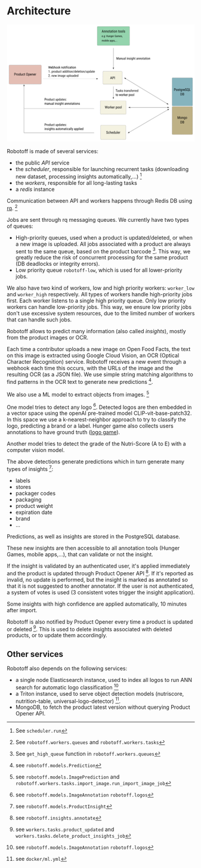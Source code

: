 # Architecture

![Robotoff Architecture](../assets/architecture.svg)

Robotoff is made of several services:

- the public _API_ service
- the _scheduler_, responsible for launching recurrent tasks (downloading new dataset, processing insights automatically,...) [^scheduler]
- the _workers_, responsible for all long-lasting tasks
- a _redis_ instance

Communication between API and workers happens through Redis DB using [rq](https://python-rq.org). [^worker_job]

Jobs are sent through rq messaging queues. We currently have two types of queues:
- High-priority queues, used when a product is updated/deleted, or when a new image is uploaded. All jobs associated with a product are always sent to the same queue, based on the product barcode [^product_specific_queue]. This way, we greatly reduce the risk of concurrent processing for the same product (DB deadlocks or integrity errors).
- Low priority queue `robotoff-low`, which is used for all lower-priority jobs.

We also have two kind of workers, low and high priority workers: `worker_low` and `worker_high` respectively. All types of workers handle high-priority jobs first. Each worker listens to a single high priority queue. Only low priority workers can handle low-priority jobs. This way, we ensure low priority jobs don't use excessive system resources, due to the limited number of workers that can handle such jobs.

[^scheduler]: See `scheduler.run`

[^worker_job]: See `robotoff.workers.queues` and `robotoff.workers.tasks`

[^product_specific_queue]: See `get_high_queue` function in `robotoff.workers.queues`

Robotoff allows to predict many information (also called _insights_), mostly from the product images or OCR.

Each time a contributor uploads a new image on Open Food Facts, the text on this image is extracted using Google Cloud Vision, an OCR (Optical Character Recognition) service. Robotoff receives a new event through a webhook each time this occurs, with the URLs of the image and the resulting OCR (as a JSON file).
We use simple string matching algorithms to find patterns in the OCR text to generate new predictions [^predictions].

We also use a ML model to extract objects from images. [^image_predictions]

One model tries to detect any logo [^logos].
Detected logos are then embedded in a vector space using the openAI pre-trained model CLIP-vit-base-patch32.
In this space we use a k-nearest-neighbor approach to try to classify the logo, predicting a brand or a label.
Hunger game also collects users annotations to have ground truth ([logo game](https://hunger.openfoodfacts.org/logos)).

Another model tries to detect the grade of the Nutri-Score (A to E) 
with a computer vision model.

The above detections generate predictions which in turn generate many types of insights [^insights]:

- labels
- stores
- packager codes
- packaging
- product weight
- expiration date
- brand
- ...

Predictions, as well as insights are stored in the PostgreSQL database.

[^predictions]: see `robotoff.models.Prediction`

[^image_predictions]: see `robotoff.models.ImagePrediction` and `robotoff.workers.tasks.import_image.run_import_image_job`

[^insights]: see `robotoff.models.ProductInsight`

[^logos]: see `robotoff.models.ImageAnnotation` `robotoff.logos`

These new insights are then accessible to all annotation tools (Hunger Games, mobile apps,...), that can validate or not the insight. 

If the insight is validated by an authenticated user, it's applied immediately and the product is updated through Product Opener API [^annotate]. If it's reported as invalid, no update is performed, but the insight is marked as annotated so that it is not suggested to another annotator. If the user is not authenticated, a system of votes is used (3 consistent votes trigger the insight application).

Some insights with high confidence are applied automatically, 10 minutes after import.

Robotoff is also notified by Product Opener every time a product is updated or deleted [^product_update]. This is used to delete insights associated with deleted products, or to update them accordingly.

[^product_update]: see `workers.tasks.product_updated` and `workers.tasks.delete_product_insights_job`
[^annotate]: see `robotoff.insights.annotate`


## Other services

Robotoff also depends on the following services:

- a single node Elasticsearch instance, used to index all logos to run ANN search for automatic logo classification [^logos]
- a Triton instance, used to serve object detection models (nutriscore, nutrition-table, universal-logo-detector) [^robotoff_ml].
- MongoDB, to fetch the product latest version without querying Product Opener API.


[^robotoff_ml]: see `docker/ml.yml`
